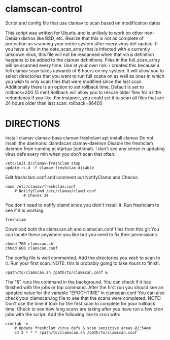 # clamscan-control
Script and config file that use clamav to scan based on modification dates

This script was written for Ubuntu and is unlikely to work on other non-Debian distros like BSD, etc.
Realize that this is not as complete of protection as scanning your entire system after every virus def update.
If you have a file in the date_scan_array that is infected with a currently unknown virus,
this file will not be rescanned when that virus definition happens to be added to the clamav definitions.
Files in the full_scan_array will be scanned every time. Use at your own risk.
I created this because a full clamav scan takes upwards of 6 hours on my system.
It will allow you to select directories that you want to run full scans on as well as ones in which you wish to only scan files that were modified since the last scan.
Additionally there is an option to set rollback time. Default is set to rollback=300 (5 min)
Rollback will allow you to rescan older files for a little redundancy if you like. For instance, you could set it to scan all files that are 24 hours older than last scan: rollback=86400


# DIRECTIONS
Install clamav clamav-base clamav-freshclam
  apt install clamav
Do not insatll the daemons: clamdscan clamav-daemon
Disable the freshclam daemon from running at startup (optional).
I don't see any sense in updating virus defs every min when you don't scan that often.
```
/etc/init.d/clamav-freshclam stop
update-rc.d -f clamav-freshclam disable
```
Edit freshclam.conf and comment out NotifyClamd and Checks:
```
nano /etc/clamav/freshclam.conf
	# NotifyClamd /etc/clamav/clamd.conf
    	# Checks 24
```
You don't need to notify clamd since you didn't install it.
Run freshclam to see if it is working
```
freshclam
```
Download both the clamscan.sh and clamscan.conf files from this git
You can locate these anywhere you like but you need to fix their permissions:
```
chmod 700 clamscan.sh
chmod 600 clamscan.conf
```
The config file is well commented. Add the directories you wish to scan to it.
Run your first scan. NOTE: this is probably going to take hours to finish.
```
/path/to/clamscan.sh /path/to/clamscan.conf &
```
The "&" runs the command in the background.
You can check if it has finished with the jobs or top command.
After the first run you should see an updated value for the variable "EPOCHTIME" in clamscan.conf
You can also check your clamscan.log file to see that the scans were completed.
NOTE: Don't use the time it took for the first scan to complete for your rollback time.
Check to see how long scans are taking after you have run a few cron jobs with the script.
Add the following line to cron with:
```
crontab -e
    # Update freshclam virus defs & scan sensitive areas @2:54am
    54 2 * * * /path/to/clamscan.sh /path/to/clamscan.conf
```
